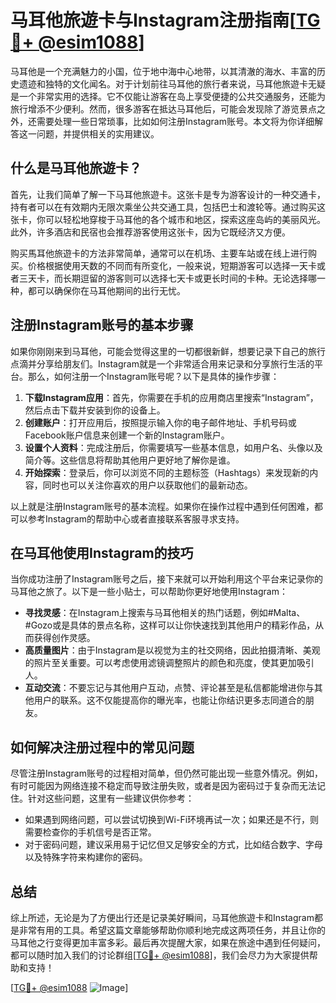 # 马耳他旅遊卡与Instagram注册指南[[TG💪+ @esim1088](https://t.me/s/esim1088)]

马耳他是一个充满魅力的小国，位于地中海中心地带，以其清澈的海水、丰富的历史遗迹和独特的文化闻名。对于计划前往马耳他的旅行者来说，马耳他旅遊卡无疑是一个非常实用的选择。它不仅能让游客在岛上享受便捷的公共交通服务，还能为旅行增添不少便利。然而，很多游客在抵达马耳他后，可能会发现除了游览景点之外，还需要处理一些日常琐事，比如如何注册Instagram账号。本文将为你详细解答这一问题，并提供相关的实用建议。

## 什么是马耳他旅遊卡？

首先，让我们简单了解一下马耳他旅遊卡。这张卡是专为游客设计的一种交通卡，持有者可以在有效期内无限次乘坐公共交通工具，包括巴士和渡轮等。通过购买这张卡，你可以轻松地穿梭于马耳他的各个城市和地区，探索这座岛屿的美丽风光。此外，许多酒店和民宿也会推荐游客使用这张卡，因为它既经济又方便。

购买馬耳他旅遊卡的方法非常简单，通常可以在机场、主要车站或在线上进行购买。价格根据使用天数的不同而有所变化，一般来说，短期游客可以选择一天卡或者三天卡，而长期逗留的游客则可以选择七天卡或更长时间的卡种。无论选择哪一种，都可以确保你在马耳他期间的出行无忧。

## 注册Instagram账号的基本步骤

如果你刚刚来到马耳他，可能会觉得这里的一切都很新鲜，想要记录下自己的旅行点滴并分享给朋友们。Instagram就是一个非常适合用来记录和分享旅行生活的平台。那么，如何注册一个Instagram账号呢？以下是具体的操作步骤：

1. **下载Instagram应用**：首先，你需要在手机的应用商店里搜索“Instagram”，然后点击下载并安装到你的设备上。
2. **创建账户**：打开应用后，按照提示输入你的电子邮件地址、手机号码或Facebook账户信息来创建一个新的Instagram账户。
3. **设置个人资料**：完成注册后，你需要填写一些基本信息，如用户名、头像以及简介等。这些信息将帮助其他用户更好地了解你是谁。
4. **开始探索**：登录后，你可以浏览不同的主题标签（Hashtags）来发现新的内容，同时也可以关注你喜欢的用户以获取他们的最新动态。

以上就是注册Instagram账号的基本流程。如果你在操作过程中遇到任何困难，都可以参考Instagram的帮助中心或者直接联系客服寻求支持。

## 在马耳他使用Instagram的技巧

当你成功注册了Instagram账号之后，接下来就可以开始利用这个平台来记录你的马耳他之旅了。以下是一些小贴士，可以帮助你更好地使用Instagram：

- **寻找灵感**：在Instagram上搜索与马耳他相关的热门话题，例如#Malta、#Gozo或是具体的景点名称，这样可以让你快速找到其他用户的精彩作品，从而获得创作灵感。
- **高质量图片**：由于Instagram是以视觉为主的社交网络，因此拍摄清晰、美观的照片至关重要。可以考虑使用滤镜调整照片的颜色和亮度，使其更加吸引人。
- **互动交流**：不要忘记与其他用户互动，点赞、评论甚至是私信都能增进你与其他用户的联系。这不仅能提高你的曝光率，也能让你结识更多志同道合的朋友。

## 如何解决注册过程中的常见问题

尽管注册Instagram账号的过程相对简单，但仍然可能出现一些意外情况。例如，有时可能因为网络连接不稳定而导致注册失败，或者是因为密码过于复杂而无法记住。针对这些问题，这里有一些建议供你参考：

- 如果遇到网络问题，可以尝试切换到Wi-Fi环境再试一次；如果还是不行，则需要检查你的手机信号是否正常。
- 对于密码问题，建议采用易于记忆但又足够安全的方式，比如结合数字、字母以及特殊字符来构建你的密码。

## 总结

综上所述，无论是为了方便出行还是记录美好瞬间，马耳他旅遊卡和Instagram都是非常有用的工具。希望这篇文章能够帮助你顺利地完成这两项任务，并且让你的马耳他之行变得更加丰富多彩。最后再次提醒大家，如果在旅途中遇到任何疑问，都可以随时加入我们的讨论群组[[TG💪+ @esim1088](https://t.me/s/esim1088)]，我们会尽力为大家提供帮助和支持！

[[TG💪+ @esim1088](https://t.me/s/esim1088) ![Image](https://i.postimg.cc/4NQfJmqS/Snipaste-2025-05-13-00-14-12.png)]